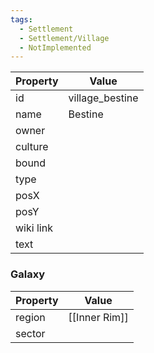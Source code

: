 ```yaml
---
tags:
  - Settlement
  - Settlement/Village
  - NotImplemented
---
```


| Property  | Value           |
| --------- | --------------- |
| id        | village_bestine |
| name      | Bestine         |
| owner     |                 |
| culture   |                 |
| bound     |                 |
| type      |                 |
| posX      |                 |
| posY      |                 |
| wiki link |                 |
| text      |                 |

### Galaxy
| Property | Value         |
| -------- | ------------- |
| region   | [[Inner Rim]] |
| sector   |               |
